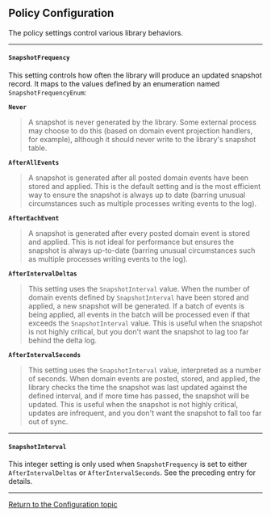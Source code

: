 ## Policy Configuration

The policy settings control various library behaviors.

---

#### `SnapshotFrequency`

This setting controls how often the library will produce an updated snapshot record. It maps to the values defined by an enumeration named `SnapshotFrequencyEnum`:

**`Never`**
> A snapshot is never generated by the library. Some external process may choose to do this (based on domain event projection handlers, for example), although it should never write to the library's snapshot table.

**`AfterAllEvents`**
> A snapshot is generated after all posted domain events have been stored and applied. This is the default setting and is the most efficient way to ensure the snapshot is always up to date (barring unusual circumstances such as multiple processes writing events to the log).

**`AfterEachEvent`**
> A snapshot is generated after every posted domain event is stored and applied. This is not ideal for performance but ensures the snapshot is always up-to-date (barring unusual circumstances such as multiple processes writing events to the log).

**`AfterIntervalDeltas`**
> This setting uses the `SnapshotInterval` value. When the number of domain events defined by `SnapshotInterval` have been stored and applied, a new snapshot will be generated. If a batch of events is being applied, all events in the batch will be processed even if that exceeds the `SnapshotInterval` value. This is useful when the snapshot is not highly critical, but you don't want the snapshot to lag too far behind the delta log.

**`AfterIntervalSeconds`**
> This setting uses the `SnapshotInterval` value, interpreted as a number of seconds. When domain events are posted, stored, and applied, the library checks the time the snapshot was last updated against the defined interval, and if more time has passed, the snapshot will be updated. This is useful when the snapshot is not highly critical, updates are infrequent, and you don't want the snapshot to fall too far out of sync.

---

#### `SnapshotInterval`

This integer setting is only used when `SnapshotFrequency` is set to either `AfterIntervalDeltas` or `AfterIntervalSeconds`. See the preceding entry for details.

---

[Return to the Configuration topic](configuration.md)
